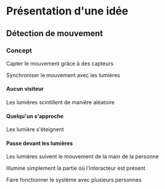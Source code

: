 # Présentation d'une idée
## Détection de mouvement

### Concept
Capter le mouvement grâce à des capteurs

Synchroniser le mouvement avec les lumières


#### Aucun visiteur
Les lumières scintillent de manière aléatoire
#### Quelqu'un s'approche 
Les lumière s'éteignent
#### Passe devant les lumières
Les lumières suivent le mouvement de la main de la personne

Illumine simplement la partie où l'interacteur est présent

Faire fonctionner le système avec plusieurs personnes



